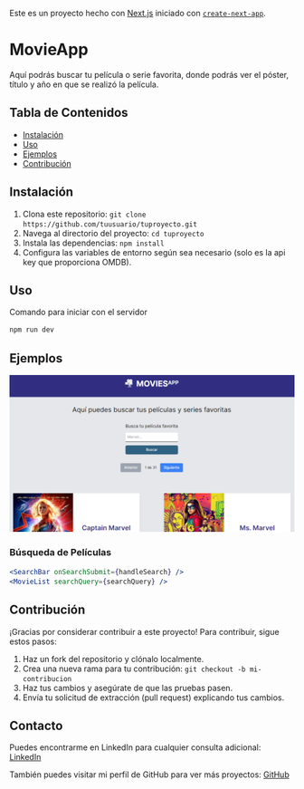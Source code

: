 Este es un proyecto hecho con [Next.js](https://nextjs.org/) iniciado con [`create-next-app`](https://github.com/vercel/next.js/tree/canary/packages/create-next-app).

# MovieApp

Aquí podrás buscar tu película o serie favorita, donde podrás ver el póster, título y año en que se realizó la película.

## Tabla de Contenidos

-   [Instalación](#instalación)
-   [Uso](#uso)
-   [Ejemplos](#ejemplos)
-   [Contribución](#contribución)

## Instalación

1. Clona este repositorio: `git clone https://github.com/tuusuario/tuproyecto.git`
2. Navega al directorio del proyecto: `cd tuproyecto`
3. Instala las dependencias: `npm install`
4. Configura las variables de entorno según sea necesario (solo es la api key que proporciona OMDB).

## Uso

Comando para iniciar con el servidor

```bash
npm run dev
```

## Ejemplos

![imagen](public/Screenshot.png)

### Búsqueda de Películas

```jsx
<SearchBar onSearchSubmit={handleSearch} />
<MovieList searchQuery={searchQuery} />
```

## Contribución

¡Gracias por considerar contribuir a este proyecto! Para contribuir, sigue estos pasos:

1. Haz un fork del repositorio y clónalo localmente.
2. Crea una nueva rama para tu contribución: `git checkout -b mi-contribucion`
3. Haz tus cambios y asegúrate de que las pruebas pasen.
4. Envía tu solicitud de extracción (pull request) explicando tus cambios.

## Contacto

Puedes encontrarme en LinkedIn para cualquier consulta adicional:
[LinkedIn](https://www.linkedin.com/in/jeisson-cardenas/)

También puedes visitar mi perfil de GitHub para ver más proyectos:
[GitHub](https://github.com/Jeissoncar97)
